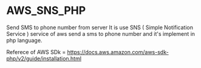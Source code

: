 # AWS_SNS_PHP

Send SMS to phone number from server 
It is use SNS ( Simple Notification Service ) service of aws send a sms to phone number and it's implement in php language.

Referece of AWS SDk = https://docs.aws.amazon.com/aws-sdk-php/v2/guide/installation.html
